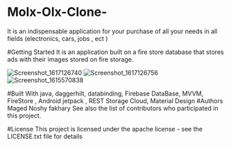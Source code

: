 # Molx-Olx-Clone-
It is an indispensable application for your purchase of all your needs in all fields (electronics, cars, jobs , ect )

#Getting Started
It is an application built on a fire store database that stores ads with their images stored on fire storage.

![Screenshot_1617126740](https://user-images.githubusercontent.com/64534412/113567307-afea2b80-960e-11eb-922e-2d44b909e4e7.png)
![Screenshot_1617126756](https://user-images.githubusercontent.com/64534412/113567320-b678a300-960e-11eb-9a6e-2768e75d630f.png)
![Screenshot_1615570838](https://user-images.githubusercontent.com/64534412/113567332-baa4c080-960e-11eb-8bfa-af0dab4acb17.png)

#Built With
 java, daggerhilt, databinding, Firebase DataBase, MVVM, FireStore , 
Android jetpack , REST Storage Cloud, Material Design
#Authors
Maged Noshy fakhary See also the list of contributors who participated in this project.


#License
This project is licensed under the apache license - see the LICENSE.txt file for details

